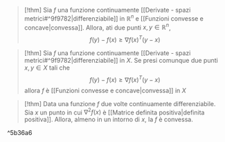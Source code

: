 >[!thm] 
>Sia $f$ una funzione continuamente [[Derivate - spazi metrici#^9f9782|differenziabile]] in $\mathbb{R}^{n}$ e [[Funzioni convesse e concave|convessa]].
>Allora, ati due punti $x,y\in \mathbb{R}^{n}$,
>$$
>f(y)-f(x)\ge \nabla f(x)^{T}(y-x)
>$$

>[!thm]
>Sia $f$ una funzione continuamente [[Derivate - spazi metrici#^9f9782|differenziabile]] in $X$. Se presi comunque due punti $x,y\in X$ tali che 
>$$f(y)-f(x)\ge \nabla f(x)^{T}(y-x)$$
>allora $f$ è [[Funzioni convesse e concave|convessa]] in $X$

>[!thm]
>Data una funzione $f$ due volte continuamente differenziabile.
>Sia $x$ un punto in cui $\nabla^{2}f(x)$ è [[Matrice definita positiva|definita positiva]].
>Allora, almeno in un intorno di $x$, la $f$ è convessa.

^5b36a6